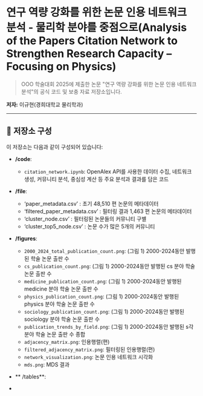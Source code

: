 # 연구 역량 강화를 위한 논문 인용 네트워크 분석 - 물리학 분야를 중점으로(Analysis of the Papers Citation Network to Strengthen Research Capacity – Focusing on Physics)

> OOO 학술대회 2025에 제출한 논문 "연구 역량 강화를 위한 논문 인용 네트워크 분석"의 공식 코드 및 보충 자료 저장소입니다.

**저자:** 이규현(경희대학교 물리학과)

---

## 📂 저장소 구성

이 저장소는 다음과 같이 구성되어 있습니다:

* **/code**:
    * `citation_network.ipynb`: OpenAlex API를 사용한 데이터 수집, 네트워크 생성, 커뮤니티 분석, 중심성 계산 등 주요 분석과 결과를 담은 코드

* **/file**: 
    * ‘paper_metadata.csv’ : 초기 48,510 편 논문의 메타데이터
    * ‘filtered_paper_metadata.csv’ : 필터링 결과 1,463 편 논문의 메타데이터
    * ‘cluster_node.csv’ : 필터링된 논문들의 커뮤니티 구별
    * ‘cluster_top5_node.csv’ : 논문 수가 많은 5개의 커뮤니티	

* **/figures**:
    * `2000_2024_total_publication_count.png`: (그림 1) 2000-2024동안 발행된 학술 논문 출판 수
    * `cs_publication_count.png`: (그림 1) 2000-2024동안 발행된 cs 분야 학술 논문 출판 수
    * `medicine_publication_count.png`: (그림 1) 2000-2024동안 발행된 medicine 분야 학술 논문 출판 수
    * `physics_publication_count.png`: (그림 1) 2000-2024동안 발행된 physics 분야 학술 논문 출판 수
    * `sociology_publication_count.png`: (그림 1) 2000-2024동안 발행된 sociology 분야 학술 논문 출판 수
    * `publication_trends_by_field.png`: (그림 1) 2000-2024동안 발행된 s각 분야 학술 논문 출판 수 종합
    * `adjacency_matrix.png`: 인용행렬(편)
    * `filtered_adjacency_matrix.png`: 필터링된 인용행렬(편)
    * `network_visualization.png`: 논문 인용 네트워크 시각화
    * `mds.png`: MDS 결과

* ** /tables**:
* 
